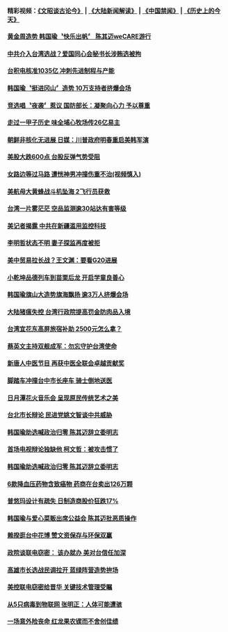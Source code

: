 #### 精彩视频：[《文昭谈古论今》](https://github.com/gfw-breaker/wenzhao/blob/master/README.md?t=11170631) | [《大陆新闻解读》](https://github.com/gfw-breaker/ntdtv-comedy/blob/master/README.md?t=11170631) | [《中国禁闻》](https://github.com/gfw-breaker/ntdtv-news/blob/master/README.md?t=11170631) | [《历史上的今天》](https://github.com/gfw-breaker/today-in-history/blob/master/README.md?t=11170631) 

#### [黄金周造势 韩国瑜〝快乐出帆〞 陈其迈weCARE游行](../pages/news206/a1399711.md?t=11170631) 

#### [中共介入台湾选战？爱国同心会秘书长涉贿选被拘](../pages/news206/a1399317.md?t=11170631) 

#### [台积电核准1035亿 冲刺先进制程与产能](../pages/news206/a1399328.md?t=11170631) 

#### [韩国瑜〝挺进冈山〞造势  10万支持者挤爆会场](../pages/news206/a1399300.md?t=11170631) 

#### [竞选唱〝夜袭〞惹议 国防部长：凝聚向心力 予以尊重](../pages/news206/a1399270.md?t=11170631) 

#### [走过一甲子历史 味全埔心牧场传26亿易主](../pages/news206/a1399122.md?t=11170631) 

#### [朝鲜非核化无进展 日媒：川普政府明春重启美韩军演](../pages/news206/a1399123.md?t=11170631) 

#### [美股大跌600点 台股反弹气势受阻](../pages/news206/a1399118.md?t=11170631) 

#### [女路边等过马路 遭恍神男冲撞伤重不治(视频慎入)](../pages/news206/a1399001.md?t=11170631) 

#### [美航母大黄蜂战斗机坠海  2飞行员获救](../pages/news206/a1398987.md?t=11170631) 

#### [台湾一片雾茫茫 空品监测逾30站达有害等级](../pages/news206/a1398969.md?t=11170631) 

#### [美记者揭露 中共在新疆滥用监控科技](../pages/news206/a1398896.md?t=11170631) 

#### [李明哲状态不明 妻子探监再度被拒](../pages/news206/a1398865.md?t=11170631) 

#### [美中贸易拉长战？王文渊：要看G20进展](../pages/news206/a1398848.md?t=11170631) 

#### [小乾坤品德列车到苗栗后龙 开启学童良善心](../pages/news206/a1398845.md?t=11170631) 

#### [韩国瑜旗山大造势旗海飘扬 逾3万人挤爆会场](../pages/news206/a1398671.md?t=11170631) 

#### [大陆猪瘟失控 台湾行政院提高罚金防肉品入境](../pages/news206/a1398574.md?t=11170631) 

#### [台湾宜花东高屏旅宿补助 2500元怎么拿？](../pages/news206/a1398081.md?t=11170631) 

#### [蔡英文主持双舰成军：勿忘守护台湾使命](../pages/news206/a1398552.md?t=11170631) 

#### [新唐人中医节目 再获中医全联会卓越贡献奖](../pages/news206/a1398250.md?t=11170631) 

#### [脚踏车冲撞台中市长座车 骑士倒地送医](../pages/news206/a1398230.md?t=11170631) 

#### [日月潭花火音乐会 呈现原民传统艺术之美](../pages/news206/a1398149.md?t=11170631) 

#### [台北市长辩论 民进党姚文智谈中共威胁](../pages/news206/a1398044.md?t=11170631) 

#### [韩国瑜助选喊政治归零 陈其迈辞立委明志](../pages/news206/a1398035.md?t=11170631) 

#### [首场电视辩论独缺他 柯文哲：被攻击惯了](../pages/news206/a1398032.md?t=11170631) 

#### [韩国瑜助选喊政治归零 陈其迈辞立委明志](../pages/news206/a1398019.md?t=11170631) 

#### [6款降血压药物含致癌物 药商在台卖出126万颗](../pages/news206/a1398017.md?t=11170631) 

#### [普悠玛设计有疏失 日制造商股价狂跌17%](../pages/news206/a1398015.md?t=11170631) 

#### [韩国瑜与爱心菜贩出席公益会 陈其迈批恶质操作](../pages/news206/a1398014.md?t=11170631) 

#### [赖揆逛台中花博 赞文资保存与环保双赢](../pages/news206/a1397955.md?t=11170631) 

#### [政院谈联电窃密： 该办就办 美对台信任加深](../pages/news206/a1397954.md?t=11170631) 

#### [高雄市长选战民调拉开 蓝绿阵营造势拚场](../pages/news206/a1397918.md?t=11170631) 

#### [美控联电窃密给晋华 关键技术管理受瞩](../pages/news206/a1397848.md?t=11170631) 

#### [从5只病毒到物联网 张明正：人体可能遭骇](../pages/news206/a1397820.md?t=11170631) 

#### [一场意外险丧命 红龙果农锲而不舍创佳绩](../pages/news206/a1397661.md?t=11170631) 

